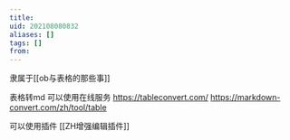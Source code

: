```yaml
---
title: 
uid: 202108080832
aliases: []
tags: []
from: 
---
```

隶属于[[ob与表格的那些事]]

表格转md
可以使用在线服务
https://tableconvert.com/
https://markdown-convert.com/zh/tool/table

可以使用插件
[[ZH增强编辑插件]]
